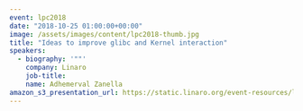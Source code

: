 ```yaml
---
event: lpc2018
date: "2018-10-25 01:00:00+00:00"
image: /assets/images/content/lpc2018-thumb.jpg
title: "Ideas to improve glibc and Kernel interaction"
speakers:
  - biography: '""'
    company: Linaro
    job-title:
    name: Adhemerval Zanella
amazon_s3_presentation_url: https://static.linaro.org/event-resources/lpc2018/LPC2018-Ideas_to_improve_glibc_and_Kernel_interaction.pdf
---
```

